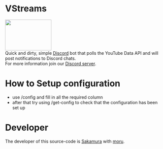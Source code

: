 # VStreams
<img src="https://cdn.discordapp.com/attachments/1197469156585513011/1287034457248759808/VStreams.png?ex=673c8abe&is=673b393e&hm=be1dda64a3bd1901eac34fb6a5e0e51929deb69988b1938100325382d940c608&" width="150" height="100"> <br>
Quick and dirty, simple [Discord](https://discord.com/) bot that polls the YouTube Data API and will post notifications to Discord chats. <br>
For more information join our [Discord server](https://discord.gg/Vjsgu3c8B4).

# How to Setup configuration
- use /config and fill in all the required column
- after that try using /get-config to check that the configuration has been set up

# Developer
The developer of this source-code is [Sakamura](https://discordapp.com/users/880055530721247253) with [moru](https://discordapp.com/users/725988982478995517).

